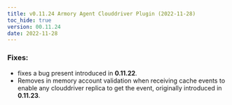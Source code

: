 ```yaml
---
title: v0.11.24 Armory Agent Clouddriver Plugin (2022-11-28)
toc_hide: true
version: 00.11.24
date: 2022-11-28
---
```


### Fixes:
- fixes a bug present introduced in **0.11.22**.
- Removes in memory account validation when receiving cache events to enable any clouddriver replica to get the event, originally introduced in **0.11.23**.
